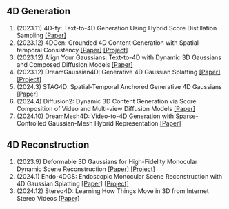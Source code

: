## 4D Generation

1. (2023.11) 4D-fy: Text-to-4D Generation Using Hybrid Score Distillation Sampling [[Paper]](https://arxiv.org/abs/2311.17984)
2. (2023.12) 4DGen: Grounded 4D Content Generation with Spatial-temporal Consistency [[Paper]](https://arxiv.org/abs/2312.17225) [[Project]](https://vita-group.github.io/4DGen/)
3. (2023.12) Align Your Gaussians: Text-to-4D with Dynamic 3D Gaussians and Composed Diffusion Models [[Paper]](https://arxiv.org/abs/2312.13763)
4. (2023.12) DreamGaussian4D: Generative 4D Gaussian Splatting [[Paper]](https://arxiv.org/abs/2312.17142) [[Project]](https://jiawei-ren.github.io/projects/dreamgaussian4d/)
5. (2024.3) STAG4D: Spatial-Temporal Anchored Generative 4D Gaussians [[Paper]](https://arxiv.org/abs/2403.14939)
6. (2024.4) Diffusion2: Dynamic 3D Content Generation via Score Composition of Video and Multi-view Diffusion Models [[Paper]](https://arxiv.org/abs/2404.02148)
7. (2024.10) DreamMesh4D: Video-to-4D Generation with Sparse-Controlled Gaussian-Mesh Hybrid Representation [[Paper]](https://arxiv.org/abs/2410.06756)



## 4D Reconstruction

1. (2023.9) Deformable 3D Gaussians for High-Fidelity Monocular Dynamic Scene Reconstruction [[Paper]](https://arxiv.org/abs/2309.13101) [[Project]](https://github.com/ingra14m/Deformable-3DGaussians)
2. (2024.1) Endo-4DGS: Endoscopic Monocular Scene Reconstruction with 4D Gaussian Splatting [[Paper]](https://arxiv.org/abs/2401.16416) [[Project]](https://github.com/lastbasket/Endo-4DGS)
3. (2024.12) Stereo4D: Learning How Things Move in 3D from Internet Stereo Videos [[Paper]](https://arxiv.org/pdf/2412.09621) 